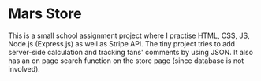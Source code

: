 # Mars Store

This is a small school assignment project where I practise HTML, CSS, JS, Node.js (Express.js) as well as Stripe API. The tiny project tries to add server-side calculation and tracking fans' comments by using JSON. It also has an on page search function on the store page (since database is not involved). 
